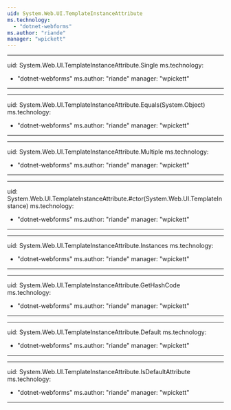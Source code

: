 ```yaml
---
uid: System.Web.UI.TemplateInstanceAttribute
ms.technology: 
  - "dotnet-webforms"
ms.author: "riande"
manager: "wpickett"
---
```


---
uid: System.Web.UI.TemplateInstanceAttribute.Single
ms.technology: 
  - "dotnet-webforms"
ms.author: "riande"
manager: "wpickett"
---

---
uid: System.Web.UI.TemplateInstanceAttribute.Equals(System.Object)
ms.technology: 
  - "dotnet-webforms"
ms.author: "riande"
manager: "wpickett"
---

---
uid: System.Web.UI.TemplateInstanceAttribute.Multiple
ms.technology: 
  - "dotnet-webforms"
ms.author: "riande"
manager: "wpickett"
---

---
uid: System.Web.UI.TemplateInstanceAttribute.#ctor(System.Web.UI.TemplateInstance)
ms.technology: 
  - "dotnet-webforms"
ms.author: "riande"
manager: "wpickett"
---

---
uid: System.Web.UI.TemplateInstanceAttribute.Instances
ms.technology: 
  - "dotnet-webforms"
ms.author: "riande"
manager: "wpickett"
---

---
uid: System.Web.UI.TemplateInstanceAttribute.GetHashCode
ms.technology: 
  - "dotnet-webforms"
ms.author: "riande"
manager: "wpickett"
---

---
uid: System.Web.UI.TemplateInstanceAttribute.Default
ms.technology: 
  - "dotnet-webforms"
ms.author: "riande"
manager: "wpickett"
---

---
uid: System.Web.UI.TemplateInstanceAttribute.IsDefaultAttribute
ms.technology: 
  - "dotnet-webforms"
ms.author: "riande"
manager: "wpickett"
---
